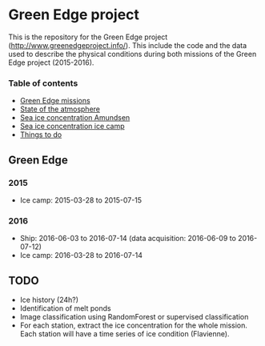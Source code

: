 # Green Edge project

This is the repository for the Green Edge project (http://www.greenedgeproject.info/). This include the code and the data used to describe the physical conditions during both missions of the Green Edge project (2015-2016).

### Table of contents

- [Green Edge missions](#green-edge)
- [State of the atmosphere](reports/state_of_atmosphere.md)
- [Sea ice concentration Amundsen](reports/ice_concentration/README_AMUNDSEN.pdf)
- [Sea ice concentration ice camp](reports/ice_concentration/README_ICE_CAMP.pdf)
- [Things to do](#todo)

## Green Edge

### 2015

- Ice camp: 2015-03-28 to 2015-07-15

### 2016

- Ship: 2016-06-03 to 2016-07-14 (data acquisition: 2016-06-09 to 2016-07-12)
- Ice camp: 2016-03-28 to 2016-07-14

## TODO

- Ice history (24h?)
- Identification of melt ponds
- Image classification using RandomForest or supervised classification
- For each station, extract the ice concentration for the whole mission. Each station will have a time series of ice condition (Flavienne).
